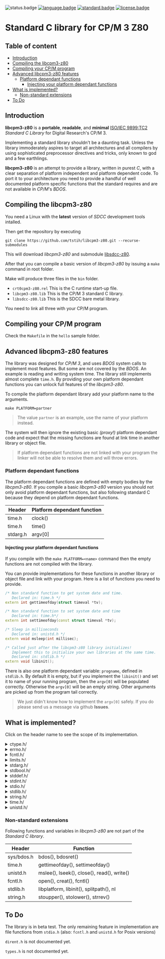 ![status.badge] [![language.badge]][language.url] [![standard.badge]][standard.url] [![license.badge]][license.url]

# Standard C library for CP/M 3 Z80

## Table of content

- [Introduction](#introduction)
- [Compiling the libcpm3-z80](#compiling-the-libcpm3-z80)
- [Compiling your CP/M program](#compiling-your-cpm-program)
- [Advanced libcpm3-z80 features](#advanced-libcpm3-z80-features)
  * [Platform dependant functions](#platform-dependant-functions)
      + [Injecting your platform dependant functions](#injecting-your-platform-dependant-functions)
- [What is implemented?](#what-is-implemented-)
    * [Non-standard extensions](#non-standard-extensions)
- [To Do](#to-do)

## Introduction

**libcpm3-z80** is a **portable**, **readable**, and **minimal** [ISO/IEC 9899:TC2](http://www.open-std.org/jtc1/sc22/wg14/www/docs/n1124.pdf) *Standard C Library* for Digital Research's CP/M 3.

Implementing a standard library shouldn't be a daunting task. Unless the library immoderately aspires to target all architectures and all compilers by using sophisticated preprocessor directives and tricks, 
only known to god and a few earthlings.

**libcpm3-z80** is an attempt to provide a library, written in purest *C*, with a clear separation of platform independent and platform dependent code. To port it to your architecture you need to provide a handful of well documented platform specific functions that the standard requires and are not available in *CP/M*'s *BDOS*.


## Compiling the libcpm3-z80

You need a Linux with the **latest** version of *SDCC* development tools intalled.

Then get the repository by executing 

`git clone https://github.com/tstih/libcpm3-z80.git --recurse-submodules`

This will download *libcpm3-z80* and submodule [libsdcc-z80](https://github.com/tstih/libsdcc-z80). 

After that you can compile a basic version of *libcpm3-z80* by issuing a `make` command in root folder.

Make will produce three files in the `bin` folder.
 * `crt0cpm3-z80.rel` This is the C runtime start-up file.
 * `libcpm3-z80.lib` This is the CP/M 3 standard C library.
 * `libsdcc-z80.lib` This is the SDCC bare metal library.

You need to link all three with your CP/M program.

## Compiling your CP/M program

Check the `Makefile` in the `hello` sample folder.

## Advanced libcpm3-z80 features

The library was designed for *CP/M 3*, and uses *BDOS* system calls to implement most features. But some are not covered by the *BDOS*. An example is reading and writing system time. The library still implements almost complete `time.h`. By providing your own platform dependant functions you can unlock full features of the *libcpm3-z80*.

To compile the platform dependant library add your platform name to the arguments. 

~~~
make PLATFORM=partner
~~~

 > The value `partner` is an example, use the name of your
 > platform instead. 
 
The system will then ignore the existing basic *(proxy!)* platform dependant code and expect that the missing functions are found at link time in another library or object file.

 > If platform dependant functions are not linked with your program 
 > the linker will not be able to resolve them and will throw errors.

### Platform dependant functions

The platform dependant functions are defined with empty bodies
by the *libcpm3-z80*. If you compile a basic *libcpm3-z80* version
you should not only avoid platform dependant functions, but also
following standard C because they depend on platform dependant
functions.


| Header     | Platform dependant function    |
|------------|--------------------------------| 
| time.h     | clock()                        |
| time.h     | time()                         |
| stdarg.h   | argv[0]                        |


#### Injecting your platform dependant functions

If you compile with the `make PLATFORM=<name>` command then
the empty functions are not compiled with the library. 

You can provide implementations for these functions in another
library or object file and link with your program. Here is a list
of functions you need to provide.

~~~cpp
/* Non standard function to get system date and time.
   Declared in: time.h */
extern int gettimeofday(struct timeval *tv);

/* Non standard function to set system date and time 
   Declared in: time.h*/
extern int settimeofday(const struct timeval *tv);

/* Sleep in milliseconds
   Declared in: unistd.h */
extern void msleep(int millisec);

/* Called just after the libcpm3-z80 library initializes!
   Implement this to initialize your own libraries at the same time.
   Declared in: stdlib.h */
extern void libinit();
~~~

There is also one platform dependant variable: `progname`, defined
in `stdlib.h`. By default it is empty, but if you implement the
`libinit()` and set it to name of your running program, then the
`argv[0]` will be populated correctly. Otherwise the `argv[0]` 
will be an empty string. Other arguments are picked up from the 
program tail correctly.

 > We just didn't know how to implement the `argv[0]` safely.
 > If you do please send us a message via github **Issues**.

## What is implemented?

Click on the header name to see the scope of its implementation.

<details><summary>ctype.h/</summary>

~~~cpp
/* True if char is a letter. */
extern bool isalpha(int c);

/* True if char is white space. */
extern bool isspace(int c);

/* True if char is punctuation. */
extern bool ispunct(int c);

/* True if char is a digit */
extern bool isdigit(int c);

/* Returns char, converted to lowercase. */
extern int tolower(int c);

/* Return char converted to uppercase */
extern int toupper(int c);
~~~
</details>  

<details><summary>errno.h/</summary>

~~~cpp
#define ENOENT      2       /* no such file or directory */
#define	EIO         5       /* I/O error */
#define	E2BIG       7       /* argument list too long */
#define EBADF       9       /* bad file descriptor */
#define	EAGAIN      11      /* try again */
#define EWOULDBLOCK EAGAIN  /* -"- */
#define	ENOMEM      12      /* out of memory */
#define EINVAL      22      /* negative offset or offset beyond end of file? Invalid address */
#define ENFILE      23      /* too many open files (file table overflow) */
#define	ENOTTY      25      /* not a typewriter */
#define	EPIPE       32      /* broken pipe */

/* global error code */
extern int errno;
~~~
</details>  

<details><summary>fcntl.h/</summary>

~~~cpp
#define O_RDONLY    0
#define O_WRONLY    1
#define O_RDWR      2
#define O_TRUNC     4

#define SEEK_SET    0
#define SEEK_CUR    1
#define SEEK_END    2
~~~
</details>  

<details><summary>limits.h/</summary>

~~~cpp
#define CHAR_BIT    8                /* number of bits in byte */
#define SCHAR_MIN   -128
#define SCHAR_MAX   +127
#define UCHAR_MAX   255
#define CHAR_MIN    -128
#define CHAR_MAX    +127
#define SHRT_MIN    -128
#define SHRT_MAX    +127
#define USHRT_MAX   255
#define INT_MIN     -32768
#define INT_MAX     +32767
#define UINT_MAX    65535
#define LONG_MIN    -2147483648
#define LONG_MAX    +2147483647
#define ULONG_MAX   4294967295
~~~
</details>  

<details><summary>stdarg.h/</summary>

~~~cpp
/* Standard C var arg macros */
#define va_list                 unsigned char *
#define va_start(marker, last)  { marker = (va_list)&last + sizeof(last); }
#define va_arg(marker, type)    *((type *)((marker += sizeof(type)) - sizeof(type)))
#define va_end(marker)          marker = (va_list) 0;
~~~
</details>  

<details><summary>stdbool.h/</summary>

~~~cpp
#define bool int

#define false 0
#define FALSE 0
#define true 1
#define TRUE 1
~~~
</details>  

<details><summary>stddef.h/</summary>

~~~cpp
typedef unsigned int    size_t;
typedef long            ssize_t;
typedef long            off_t;
~~~
</details>  

<details><summary>stdint.h/</summary>

~~~cpp
typedef signed char     int8_t;
typedef unsigned char   uint8_t;
typedef int             int16_t;
typedef unsigned int    uint16_t;
typedef long            int32_t;
typedef unsigned long   uint32_t;
~~~
</details>  

<details><summary>stdio.h/</summary>

~~~cpp
#define EOF         0x1A	
#define SEEK_SET    0
#define SEEK_CUR    1
#define SEEK_END    2

#define FILE        void
extern FILE *stdin;
extern FILE *stdout;
extern FILE *stderr;

/* Open file. */
extern FILE *fopen(const char *path, const char *mode);

/* Move to fpos. */
extern int fseek(FILE *stream, long offset, int whence);

/* Read a record. */
extern size_t fread(void *ptr, size_t size, size_t nmemb, FILE *stream);

/* EOF reached? */
extern int feof(FILE *stream);

/* Close a file. */
extern int fclose(FILE *stream);

/* Get file position. */
extern long ftell(FILE *stream);

/* Write a record. */
extern size_t fwrite(
    const void *ptr, 
    size_t size, 
    size_t nmemb, 
    FILE *stream);

/* Prints a string. */
extern int puts(const char *s);

/* Print formatted string to stdout. */
extern int printf(char *fmt, ...);

/* Prints formated string to a string. */
extern int sprintf(char *buf, char *fmt, ...);

/* Prints a char. */
extern int putchar(int c);

/* Reads a char (blocks. */
extern int getchar(void);
~~~
</details>  

<details><summary>stdlib.h/</summary>

~~~cpp
/* Standard requires it here. */
#ifndef NULL
#define NULL 0
#endif /* NULL */

/* Non standard extension, the name of the platform on
   which library was build i.e. z80-none or z80-partner.
   This is changed when adding PLATFORM=name to make call. */
extern char *libplatform;

/* Non standard extension: running program name.
   Used by argv[0]. */
extern char *progname;

/* Exit application. */
extern void exit(int status);

/* String to long using base. */
extern long strtol(char *nptr, char **endptr, int base);

/* Strin to unsigned long using base, */
extern unsigned long int strtoul(const char *nptr, char **endptr, int base);

/* Covert ascii to integer. */
extern int atoi(const char *str);

/* Convert integer to ascii. */
extern char *itoa(int num, char *str, int base);

/* Absolute value. */
extern int abs (int i);

/* Return random number */
extern int rand(void);

/* Set random seed. */
extern void srand(unsigned int seed);

/* Memory allocation. */
extern void *malloc(size_t size);

/* Allocate zero initialized block. */
extern void *calloc (size_t num, size_t size);

/* Free allocated memory block. */
extern void free(void *ptr);

/* Quick sort */
extern void qsort(void *base, size_t nitems, size_t size, int (*compar)(const void *, const void*));

/* Non standard extension, this is a hook, called just
   after intialization of the Standard library */
extern void libinit();

/* Non standard extension: path parser.
   Supported path formats are:
   [<drive>:]filename.typ[[g]<user area>] */
#define MAX_DRIVE   1
#define MAX_FNAME   8
#define MAX_EXT     3
extern void splitpath(
   const char *path,
   char *drive,
   int *user,
   char *fname,
   char *ext
);
~~~
</details>  

<details><summary>string.h/</summary>

~~~cpp
#ifndef NULL
#define NULL ( (void *) 0)
#endif /* NULL */

/* Set n bytes in memory block to the value c, */
extern void *memset(void *s, int c, size_t n);

/* Copy memory block, */
extern void *memcpy(const void *dest, const void *src, size_t n);

/* Searches for the first occurrence of the character c 
(an unsigned char) in the first n bytes. */
extern void *memchr(const void *s, int c, size_t n);

/* Compare memory blocks. 0=equal. */
extern int memcmp(const void *s1, const void *s2, size_t n);

/* Zero terminated string length. */
extern size_t strlen(const char *s);

/* Copy string to another string */
extern char *strcpy(char *dest, const char *src);

/* Copy max num chars to another string. */
extern char* strncpy(char* dst, const char* src, size_t num);

/* Compare strings, 0=match. */
extern int strcmp(const char *s1, const char *s2);

/* Compare first n chars of string. */
extern int strncmp(const char *s1, const char *s2, size_t n);

/* Find first occurence of c in s. */
extern char *strchr(const char *s, int c);

/* Find first occurence of c in s frin the right (=last occurence). */
extern char *strrchr(const char *s, int c);

/* Reverse a string. */
extern void strrev(char *s, register size_t n);

/* Non standard (unix) tokenizer. */
extern char *strsep(char **stringp, const char *delim);

/* The length of the number of characters before the 1st occurrence 
of character present in both the string. */
extern size_t strcspn(const char *s1, const char *s2); 

/* Tokenize string s using delimiters delim. */
extern char *strtok(char *s, const char *delim);

/* Return text of the errnum system error. */
extern char *strerror(int errnum);

/* Non standard extension: stoupper */
extern void stoupper(char *s);

/* Non standard extension: stolower */
extern void stolower(char *s);
~~~
</details>  

<details><summary>time.h/</summary>

~~~cpp
/* idp clock has a resolution of 1/100 sec */
#define CLOCKS_PER_SEC  100
typedef long clock_t;

/* Std C defines this as number of seconds since  00:00, Jan 1 1970 UTC */
typedef long time_t;

/* Std C tm struct */
struct tm {
    /* seconds,  range 0 to 59 */
    int tm_sec;
    /* minutes, range 0 to 59 */
    int tm_min;
    /* hours, range 0 to 23 */
    int tm_hour;
    /* day of the month, range 1 to 31 */
    int tm_mday;
    /* month, range 0 to 11 */
    int tm_mon;
    /* The number of years since 1900 */
    int tm_year;
    /* day of the week, range 0 to 6 */
    int tm_wday;
    /* day in the year, range 0 to 365 */
    int tm_yday;
    /* daylight saving time */
    int tm_isdst;
};

/* non standard for settimeofday and gettimeofday functions */
struct timeval { 
    time_t tv_sec;                      /* seconds since Jan. 1, 1970 */ 
    int tv_msec;                        /* and milliseconds */ 
}; 

/* Converts given calendar time tm to a textual representation of 
the following fixed 25-character form: Www Mmm dd hh:mm:ss yyyy. */
extern char* asctime(const struct tm* time_ptr);

/* Return current clock in 1/1000 seconds */
extern clock_t clock(void);

/* Convert current time to textual representation using the following
format Www Mmm dd hh:mm:ss yyyy (uses asctime...).*/
extern char* ctime(const time_t* ptt);

/* Returns difference between two time points in seconds! */
extern long difftime(time_t time_end,time_t time_beg);

/* Get Greenwich mean time (politically correct: UTC), make localtime
equal to UTC. */
#define localtime gmtime
extern struct tm *gmtime(const time_t *timer);

/* Create time_t given tm structure. */
extern time_t mktime(struct tm *tme);
	
/* Get current time. */
extern time_t time(time_t *arg);

/* Non standard function to get system date and time. */
extern int gettimeofday(struct timeval *tv);

/* Non standard function to set system date and time */
extern int settimeofday(const struct timeval *tv);

~~~
</details>  


<details><summary>unistd.h/</summary>

~~~cpp
/* Non standard function to sleep (in milliseconds).
   NOTE: The libcpm3-z80 only provides an empty proxy 
   to this function. If you want to use it you need to
   compile the libcpm3-z80 with the PLATFORM switch and
   inject your own implementation.  */
extern void msleep(int millisec);
~~~
</details>  


### Non-standard extensions

Following functions and variables in *libcpm3-z80* are not part of the *Standard C library*.

| Header     | Function                                            |
|------------|-----------------------------------------------------| 
| sys/bdos.h | bdos(), bdosret()                                   |
| time.h     | gettimeofday(), settimeofday()                      |
| unistd.h   | mslee(), lseek(), close(), read(), write()          |
| fcntl.h    | open(), creat(), fcntl()                            |
| stdlib.h   | libplatform, libinit(), splitpath(), nl             |
| string.h   | stoupper(), stolower(), strrev()                    |


## To Do

The library is in beta test. The only remaining feature 
in implementation are file functions from `stdio.h` (also:
`fcntl.h` and `unistd.h` for Posix versions)

`dirent.h` is not documented yet.

`types.h` is not documented yet.

[language.url]:   https://en.wikipedia.org/wiki/ANSI_C
[language.badge]: https://img.shields.io/badge/language-C-blue.svg

[standard.url]:   https://en.wikipedia.org/wiki/C89/
[standard.badge]: https://img.shields.io/badge/standard-C89-blue.svg

[license.url]:    https://github.com/tstih/libcpm3-z80/blob/main/LICENSE
[license.badge]:  https://img.shields.io/badge/license-MIT-blue.svg

[status.badge]:  https://img.shields.io/badge/status-beta-orange.svg